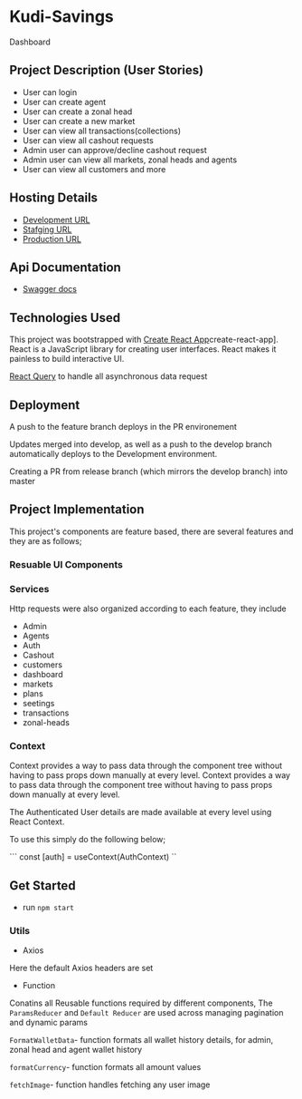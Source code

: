# Kudi-Savings

Dashboard 

## Project Description (User Stories)

- User can login
- User can create agent
- User can create a zonal head 
- User can create a new market
- User can view all transactions(collections)
- User can view all cashout requests
- Admin user can approve/decline cashout request
- Admin user can view all markets, zonal heads and agents
- User can view all customers and more


## Hosting Details

- [Development URL](https://kudi-savings-dev.kudi.ng)
- [Stafging URL](https://kudi-savings.kudi.ng)
- [Production URL](https://kudi-savings.kudi.ai)

## Api Documentation
- [Swagger docs](https://savings-dev.kudi.ng/swagger-ui.html)


## Technologies Used

This project was bootstrapped with [Create React App](https://github.com/facebook/)create-react-app]. React is a JavaScript library for creating user interfaces. React makes it painless to build interactive UI. 

[React Query](https://github.com/tannerlinsley/react-query) to handle all asynchronous data request 


## Deployment


A push to the feature branch deploys in the PR environement

Updates merged into develop, as well as a push to the develop branch automatically deploys to the Development environment.

Creating a PR from release branch (which mirrors the develop branch) into master

## Project Implementation

This project's components are feature based, there are several features and they are as follows;


### Resuable UI Components

### Services
Http requests were also organized according to each feature, they include
- Admin
- Agents
- Auth
- Cashout
- customers
- dashboard
- markets
- plans
- seetings
- transactions
- zonal-heads


### Context
Context provides a way to pass data through the component tree without having to pass props down manually at every level. Context provides a way to pass data through the component tree without having to pass props down manually at every level.

The Authenticated User details are made available at every level using React Context.

To use this simply do the following below;

```   const [auth] = useContext(AuthContext) ``

## Get Started

- run `npm start`

### Utils
-  Axios

Here the default Axios headers are set

- Function

Conatins all Reusable functions required by different components, 
The ``ParamsReducer`` and ``Default Reducer`` are used across managing pagination and dynamic params

``FormatWalletData``- function formats all wallet history details, for admin, zonal head and agent wallet history

``formatCurrency``- function formats all amount values

``fetchImage``- function handles fetching any user image



